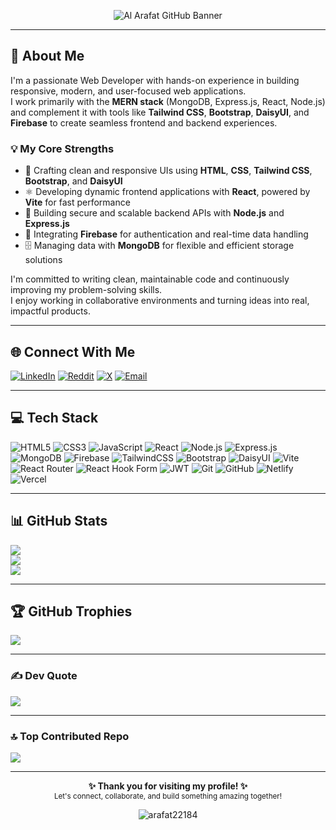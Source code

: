 <p align="center">
  <img src="https://res.cloudinary.com/ddckuxsjx/image/upload/v1750791270/GitHub-Banner_hd1hmc.png" alt="Al Arafat GitHub Banner" />
</p>

---

## 💫 About Me

I'm a passionate Web Developer with hands-on experience in building responsive, modern, and user-focused web applications.  
I work primarily with the **MERN stack** (MongoDB, Express.js, React, Node.js) and complement it with tools like **Tailwind CSS**, **Bootstrap**, **DaisyUI**, and **Firebase** to create seamless frontend and backend experiences.

### 💡 My Core Strengths

- 🎨 Crafting clean and responsive UIs using **HTML**, **CSS**, **Tailwind CSS**, **Bootstrap**, and **DaisyUI**
- ⚛️ Developing dynamic frontend applications with **React**, powered by **Vite** for fast performance
- 🔧 Building secure and scalable backend APIs with **Node.js** and **Express.js**
- 🔐 Integrating **Firebase** for authentication and real-time data handling
- 🗄️ Managing data with **MongoDB** for flexible and efficient storage solutions

I'm committed to writing clean, maintainable code and continuously improving my problem-solving skills.  
I enjoy working in collaborative environments and turning ideas into real, impactful products.

---

## 🌐 Connect With Me

[![LinkedIn](https://img.shields.io/badge/LinkedIn-%230077B5.svg?logo=linkedin&logoColor=white)](https://linkedin.com/in/md-abdulla-all-arafat-8a9892200)
[![Reddit](https://img.shields.io/badge/Reddit-%23FF4500.svg?logo=Reddit&logoColor=white)](https://reddit.com/user/u/Southern-Coyote-6562)
[![X](https://img.shields.io/badge/X-black.svg?logo=X&logoColor=white)](https://x.com/@arafat22184)
[![Email](https://img.shields.io/badge/Email-D14836?logo=gmail&logoColor=white)](mailto:123alarafat@gmail.com)

---

## 💻 Tech Stack

![HTML5](https://img.shields.io/badge/html5-%23E34F26.svg?style=for-the-badge&logo=html5&logoColor=white)
![CSS3](https://img.shields.io/badge/css3-%231572B6.svg?style=for-the-badge&logo=css3&logoColor=white)
![JavaScript](https://img.shields.io/badge/javascript-%23323330.svg?style=for-the-badge&logo=javascript&logoColor=%23F7DF1E)
![React](https://img.shields.io/badge/react-%2320232a.svg?style=for-the-badge&logo=react&logoColor=%2361DAFB)
![Node.js](https://img.shields.io/badge/node.js-6DA55F?style=for-the-badge&logo=node.js&logoColor=white)
![Express.js](https://img.shields.io/badge/express.js-%23404d59.svg?style=for-the-badge&logo=express&logoColor=%2361DAFB)
![MongoDB](https://img.shields.io/badge/MongoDB-%234ea94b.svg?style=for-the-badge&logo=mongodb&logoColor=white)
![Firebase](https://img.shields.io/badge/firebase-%23039BE5.svg?style=for-the-badge&logo=firebase)
![TailwindCSS](https://img.shields.io/badge/tailwindcss-%2338B2AC.svg?style=for-the-badge&logo=tailwind-css&logoColor=white)
![Bootstrap](https://img.shields.io/badge/bootstrap-%238511FA.svg?style=for-the-badge&logo=bootstrap&logoColor=white)
![DaisyUI](https://img.shields.io/badge/daisyUI-%2361DAFB.svg?style=for-the-badge&logo=daisyui&logoColor=white)
![Vite](https://img.shields.io/badge/vite-%23646CFF.svg?style=for-the-badge&logo=vite&logoColor=white)
![React Router](https://img.shields.io/badge/React_Router-CA4245?style=for-the-badge&logo=react-router&logoColor=white)
![React Hook Form](https://img.shields.io/badge/React%20Hook%20Form-%23EC5990.svg?style=for-the-badge&logo=reacthookform&logoColor=white)
![JWT](https://img.shields.io/badge/JWT-black?style=for-the-badge&logo=JSON%20web%20tokens)
![Git](https://img.shields.io/badge/git-%23F05033.svg?style=for-the-badge&logo=git&logoColor=white)
![GitHub](https://img.shields.io/badge/github-%23121011.svg?style=for-the-badge&logo=github&logoColor=white)
![Netlify](https://img.shields.io/badge/netlify-%23000000.svg?style=for-the-badge&logo=netlify&logoColor=#00C7B7)
![Vercel](https://img.shields.io/badge/vercel-%23000000.svg?style=for-the-badge&logo=vercel&logoColor=white)

---

## 📊 GitHub Stats

![](https://github-readme-stats.vercel.app/api?username=arafat22184&theme=radical&hide_border=false&include_all_commits=true&count_private=true)  
![](https://nirzak-streak-stats.vercel.app/?user=arafat22184&theme=radical&hide_border=false)  
![](https://github-readme-stats.vercel.app/api/top-langs/?username=arafat22184&theme=radical&hide_border=false&include_all_commits=true&count_private=true&layout=compact)

---

## 🏆 GitHub Trophies

![](https://github-profile-trophy.vercel.app/?username=arafat22184&theme=radical&no-frame=false&no-bg=false&margin-w=4)

---

### ✍️ Dev Quote

![](https://quotes-github-readme.vercel.app/api?type=horizontal&theme=radical)

---

### 🔝 Top Contributed Repo

![](https://github-contributor-stats.vercel.app/api?username=arafat22184&limit=5&theme=radical&combine_all_yearly_contributions=true)

---

<p align="center">
  <b>✨ Thank you for visiting my profile! ✨</b><br>
  <sub>Let's connect, collaborate, and build something amazing together!</sub>
</p>

<p align="center">
  <img src="https://komarev.com/ghpvc/?username=arafat22184&label=Profile+Views&color=0e75b6&style=flat" alt="arafat22184" />
</p>
